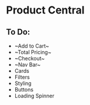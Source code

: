 # Product Central

## To Do:

- ~Add to Cart~
- ~Total Pricing~
- ~Checkout~
- ~Nav Bar~
- Cards
- Filters
- Styling
- Buttons
- Loading Spinner
